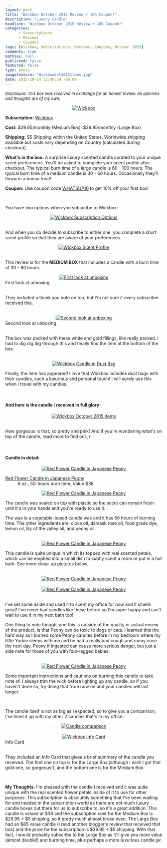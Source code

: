 ```yaml
---
layout: post
title: "Wickbox October 2015 Review + 10% Coupon!"
description: "Luxury Candle"
headline: "Wickbox October 2015 Review + 10% Coupon!"
categories: 
      - Subscriptions
      - Reviews
      - Coupons
tags: [Wickbox, Subscriptions, Reviews, Coupons, October 2015]
comments: true
mathjax: null
published: false
featured: false
type: photo
imagefeature: "WickboxOct2015Items.jpg"
date: 2015-10-14 13:45:39 -08:00
---
```


<i><font size="2">Disclosure: This box was received in exchange for an honest review. All opinions and thoughts are of my own.</font></i>
<br>

<center><a href="http://www.wickbox.co" target="_blank">
<img src="/images/WickboxOct2015Package.jpg" border="0" style="border:none;max-width:100%;" alt="Wickbox" />
</a></center>

<p><b>Subscription:</b> <a href="http://www.wickbox.co" target="_blank">Wickbox</a></p>
<p><b>Cost:</b> $29.95/monthly (Medium Box); $39.95/monthly (Large Box)</p>
<p><b>Shipping:</b> $5 Shipping within the United States. Worldwide shipping available but costs vary depending on Country (calculated during checkout).</p>
<p><b>What's in the box:</b> A surprise luxury scented candle curated to your unique scent preferences. You'll be asked to complete your scent profile after checkout.  The typical burn time of a large candle is 60 - 100 hours. The typical burn time of a medium candle is 30 - 60 hours. Occasionally they'll throw in a bonus treat!</p>
<p><b>Coupon:</b> Use coupon code <a href="http://www.wickbox.co" target="_blank">WHATSUP10</a> to get 10% off your first box!</p> 

<br>

<p>You have two options when you subscribe to Wickbox:</p>

<center><a href="http://www.wickbox.co" target="_blank">
<img src="/images/WickboxOptions.png" border="0" style="border:none;max-width:100%;" alt="Wickbox Subscription Options" />
</a></center>

<br>

<p>And when you do decide to subscribe to either one, you complete a short scent profile so that they are aware of your preferences.</p>

<center><a href="http://www.wickbox.co" target="_blank">
<img src="/images/WickboxScentProfile.png" border="0" style="border:none;max-width:100%;" alt="Wickbox Scent Profile" />
</a></center>

<br>

<p>This review is for the <b>MEDIUM BOX</b> that includes a candle with a burn time of 30 - 60 hours.</p>

<center><a href="http://www.wickbox.co" target="_blank">
<img src="/images/WickboxOct2015OpenBox.jpg" border="0" style="border:none;max-width:100%;" alt="First look at unboxing" />
</a></center>
<figcaption>First look at unboxing</figcaption>
<br>

<p>They included a thank you note on top, but I'm not sure if every subscriber received this.</p>

<br>

<center><a href="http://www.wickbox.co" target="_blank">
<img src="/images/WickboxOct2015OpenBox2.jpg" border="0" style="border:none;max-width:100%;" alt="Second look at unboxing" />
</a></center>
<figcaption>Second look at unboxing</figcaption>
<br>

<p>The box was packed with these white and gold fillings, like really packed. I had to dig dig dig through this and finally find the item at the bottom of the box.</p>
<br>

<center><a href="http://www.wickbox.co" target="_blank">
<img src="/images/WickboxOct2015CandleBag.jpg" border="0" style="border:none;max-width:100%;" alt="Wickbox Candle in Dust Bag" />
</a></center>

<p>Finally, the item has appeared! I love that Wickbox includes dust bags with their candles, such a luxurious and personal touch! I will surely use this when I travel with my candles.</p>
<br>

<H4>And here is the candle I received in full glory:</H4>
<center><a href="http://www.wickbox.co" target="_blank">
<img src="/images/WickboxOct2015Items.jpg" border="0" style="border:none;max-width:100%;" alt="Wickbox October 2015 Items" />
</a></center>
<br>

<p>How gorgeous is that, so pretty and pink! And if you're wondering what's on top of the candle, read more to find out ;)</p>

<br>

<H4>Candle in detail:</H4>
<center><a href="http://www.wickbox.co" target="_blank">
<img src="/images/WickboxOct2015CandleBox.jpg" border="0" style="border:none;max-width:100%;" alt="Red Flower Candle in Japanese Peony" />
</a></center>

<DL>
<DT><a href="http://www.redflower.com/japanese-peony-petal-topped-candle.html" target="_blank">Red Flower Candle in Japanese Peony</a></DT>
<DD>6 oz., 50-hours burn time, Value $38</DD>
</DL>

<center><a href="http://www.wickbox.co" target="_blank">
<img src="/images/WickboxOct2015Candle1.jpg" border="0" style="border:none;max-width:100%;" alt="Red Flower Candle in Japanese Peony" />
</a></center>

<p>The candle was sealed on top with plastic so the scent can remain fresh until it's in your hands and you're ready to use it.</p>

<p>The wax is a vegetable-based candle wax and it has 50 hours of burning time. The other ingredients are: clove oil, damask rose oil, food grade dye, lemon oil, lily of the valley oil, and peony oil.</p>

<br>

<center><a href="http://www.wickbox.co" target="_blank">
<img src="/images/WickboxOct2015Candle2.jpg" border="0" style="border:none;max-width:100%;" alt="Red Flower Candle in Japanese Peony" />
</a></center>
<p>This candle is quite unique in which its topped with real scented petals, which can be emptied into a small dish to subtly scent a room or put in a hot bath. See more close-up pictures below.</p>

<br>

<center><a href="http://www.wickbox.co" target="_blank">
<img src="/images/WickboxOct2015Candle3.jpg" border="0" style="border:none;max-width:100%;" alt="Red Flower Candle in Japanese Peony" />
</a></center>
<br>
<center><a href="http://www.wickbox.co" target="_blank">
<img src="/images/WickboxOct2015Candle4.jpg" border="0" style="border:none;max-width:100%;" alt="Red Flower Candle in Japanese Peony" />
</a></center>
<br>

<p>I've set some aside and used it to scent my office for now and it smells great! I've never had candles like these before so I'm super happy and can't wait to use it in my next bath too!</p>

<p>One thing to note though, and this is outside of the quality or actual review of the product, is that Peony can be toxic to dogs or cats. I learned this the hard way as I burned some Peony candles before in my bedroom where my little Yorkie sleeps with me and he had a really bad cough and runny nose the next day. Peony if ingested can cause more serious danger, but just a side note for those of you with four-legged babies.</p>

<br>

<center><a href="http://www.wickbox.co" target="_blank">
<img src="/images/WickboxOct2015Candle5.jpg" border="0" style="border:none;max-width:100%;" alt="Red Flower Candle in Japanese Peony" />
</a></center>

<p>Some important instructions and cautions on burning this candle to take note of. I always trim the wick before lighting up any candle, so if you haven't done so, try doing that from now on and your candles will last longer.</p>

<br>

<p>The candle itself is not as big as I expected, so to give you a comparison, I've lined it up with my other 2 candles that's in my office.</p>

<center><a href="http://www.wickbox.co" target="_blank">
<img src="/images/WickboxOct2015CandleComparison.jpg" border="0" style="border:none;max-width:100%;" alt="Candle comparison" />
</a></center>

<br>

<center><a href="http://www.wickbox.co" target="_blank">
<img src="/images/WickboxOct2015Info.jpg" border="0" style="border:none;max-width:100%;" alt="Wickbox Info Card" />
</a></center>
<figcaption>Info Card</figcaption>
<br>

<p>They included an Info Card that gives a brief summary of the candle you received. The first one on top is for the Large Box (although I wish I got that gold one, so gorgeous!), and the bottom one is for the Medium Box.</p>
<br>

<p><i class="icon-exclamation-sign"></i><b> My Thoughts:</b> I'm pleased with the candle I received and it was quite unique with the real scented flower petals inside of it to use for other purposes. This subscription is absolutely something that I've been waiting for and needed in the subscription world as there are not much luxury candle boxes out there for us to subscribe to, so it's a great addition. This candle is valued at $38 and the subscription cost for the Medium Box is $29.95 + $5 shipping, so it pretty much almost broke even. The Large Box had an $85 value candle (I read another blogger's review that received that box) and the price for the subscription is $39.95 + $5 shipping. With that fact, I would probably subscribe to the Large Box as it'll give you more value (almost double!) and burning time, plus perhaps a more luxurious candle jar.</p>
